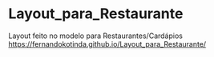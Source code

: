 # Layout_para_Restaurante
 Layout feito no modelo para Restaurantes/Cardápios
https://fernandokotinda.github.io/Layout_para_Restaurante/
